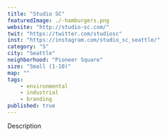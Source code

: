 ```yaml
---
title: "Studio SC"
featuredImage: ./-hamburgers.png
website: "http://studio-sc.com/"
twit: "https://twitter.com/studiosc"
inst: "https://instagram.com/studio_sc_seattle/"
category: "S"
city: "Seattle"
neighborhood: "Pioneer Square"
size: "Small (1-10)"
map: ""
tags:
    - environmental
    - industrial
    - branding
published: true
---
```


Description
